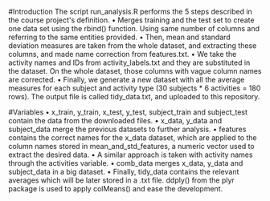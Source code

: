#Introduction 
The script run_analysis.R performs the 5 steps described in the course project's definition.
•	Merges training and the test set to create one data set using the rbind() function. Using same number of columns and referring to the    same entities provided.
•	Then, mean and standard deviation measures are taken from the whole dataset, and extracting these columns, and made name correction      from features.txt.
•	We take the activity names and IDs from activity_labels.txt and they are substituted in the dataset. On the whole dataset, those         columns with vague column names are corrected.
•	Finally, we generate a new dataset with all the average measures for each subject and activity type (30 subjects * 6 activities = 180    rows). The output file is called tidy_data.txt, and uploaded to this repository.

#Variables
•	x_train, y_train, x_test, y_test, subject_train and subject_test contain the data from the downloaded files.
•	x_data, y_data and subject_data merge the previous datasets to further analysis.
•	features contains the correct names for the x_data dataset, which are applied to the column names stored in mean_and_std_features, a     numeric vector used to extract the desired data.
•	A similar approach is taken with activity names through the activities variable.
•	comb_data merges x_data, y_data and subject_data in a big dataset.
•	Finally, tidy_data contains the relevant averages which will be later stored in a .txt file. ddply() from the plyr package is used to    apply colMeans() and ease the development.

